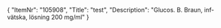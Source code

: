 {
  "ItemNr": "105908",
  "Title": "test",
  "Description": "Glucos. B. Braun, inf-vätska, lösning 200 mg/ml"
}